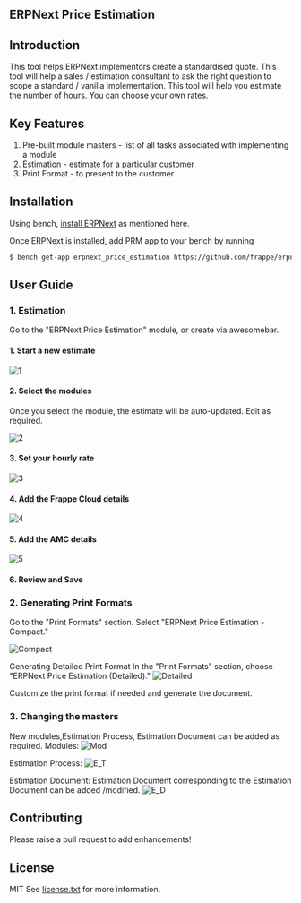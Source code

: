 ## ERPNext Price Estimation

## Introduction

This tool helps ERPNext implementors create a standardised quote. This tool will help a sales / estimation consultant to ask the right question to scope a standard / vanilla implementation. This tool will help you estimate the number of hours. You can choose your own rates.

## Key Features

1. Pre-built module masters - list of all tasks associated with implementing a module
2. Estimation - estimate for a particular customer
3. Print Format - to present to the customer

## Installation

Using bench, [install ERPNext](https://github.com/frappe/bench#installation) as mentioned here.

Once ERPNext is installed, add PRM app to your bench by running

```sh
$ bench get-app erpnext_price_estimation https://github.com/frappe/erpnext_price_estimation.git
```

## User Guide

### 1. Estimation

Go to the "ERPNext Price Estimation" module, or create via awesomebar.

#### 1. Start a new estimate
![1](https://github.com/frappe/erpnext_price_estimation/assets/27720465/082aba0b-61f1-424d-9779-bd04419bd31e)



#### 2. Select the modules

Once you select the module, the estimate will be auto-updated. Edit as required.

![2](https://github.com/frappe/erpnext_price_estimation/assets/27720465/7e9d11c3-1cd2-4951-ade3-32d5dbbe7286)

#### 3. Set your hourly rate


![3](https://github.com/frappe/erpnext_price_estimation/assets/27720465/e32b5ad3-8672-4ba6-83d0-bd3650adf2a0)



#### 4. Add the Frappe Cloud details
![4](https://github.com/frappe/erpnext_price_estimation/assets/27720465/dd7e77c2-1f41-4ea6-87a0-e83feb4fd422)


#### 5. Add the AMC details

![5](https://github.com/frappe/erpnext_price_estimation/assets/27720465/9f49a208-961d-4d71-a431-2a8cc23770ae)


#### 6. Review and Save

### 2. Generating Print Formats

Go to the "Print Formats" section.
Select "ERPNext Price Estimation - Compact."

![Compact](https://github.com/frappe/erpnext_price_estimation/assets/27720465/bc075c61-d36a-4ca6-ac05-4cb27504c73b)


Generating Detailed Print Format
In the "Print Formats" section, choose "ERPNext Price Estimation (Detailed)."
![Detailed](https://github.com/frappe/erpnext_price_estimation/assets/27720465/815cbc42-4600-4e54-bd1b-59cd0038ac81)


Customize the print format if needed and generate the document.

### 3. Changing the masters
New modules,Estimation Process, Estimation Document  can be added as required.
Modules:
![Mod](https://github.com/frappe/erpnext_price_estimation/assets/27720465/21e2f0fb-1792-4df3-bcee-b0d699df428b)


Estimation Process:
![E_T](https://github.com/frappe/erpnext_price_estimation/assets/27720465/b7bc96cb-3b35-4da9-a8b4-a12ecbcfe86a)


Estimation Document:
Estimation Document corresponding to the Estimation Document can be added /modified.
![E_D](https://github.com/frappe/erpnext_price_estimation/assets/27720465/5191e977-70eb-4c5f-900e-38ba91cc3bcb)



## Contributing

Please raise a pull request to add enhancements!

## License

MIT See [license.txt](https://github.com/frappe/partner_relationship_management/blob/main/license.txt) for more information.
